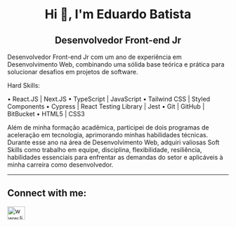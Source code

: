 <h1 align="center">Hi 👋, I'm Eduardo Batista</h1>
<h2 align="center">Desenvolvedor Front-end Jr</h2>
<p align="left">Desenvolvedor Front-end Jr com um ano de experiência em Desenvolvimento Web, combinando uma sólida base teórica e prática para solucionar desafios em projetos de software.

Hard Skills:

• React.JS | Next.JS
• TypeScript | JavaScript
• Tailwind CSS | Styled Components
• Cypress | React Testing Library | Jest
• Git | GitHub | BitBucket
• HTML5 | CSS3

Além de minha formação acadêmica, participei de dois programas de aceleração em tecnologia, aprimorando minhas habilidades técnicas. Durante esse ano na área de Desenvolvimento Web, adquiri valiosas Soft Skills como trabalho em equipe, disciplina, flexibilidade, resiliência, habilidades essenciais para enfrentar as demandas do setor e aplicáveis à minha carreira como desenvolvedor.</p>
<hr>

<h2 align="left">Connect with me:</h2>
<p align="left">
<a href="https://linkedin.com/in/eduard0bp" target="blank"><img align="center" src="https://raw.githubusercontent.com/rahuldkjain/github-profile-readme-generator/master/src/images/icons/Social/linked-in-alt.svg" alt="www.linkedin.com/in/eduard0bp" height="30" width="40" /></a>
</p>

